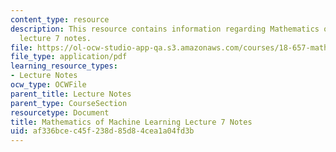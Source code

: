 ```yaml
---
content_type: resource
description: This resource contains information regarding Mathematics of machine learning
  lecture 7 notes.
file: https://ol-ocw-studio-app-qa.s3.amazonaws.com/courses/18-657-mathematics-of-machine-learning-fall-2015/af336bcec45f238d85d84cea1a04fd3b_MIT18_657F15_L7.pdf
file_type: application/pdf
learning_resource_types:
- Lecture Notes
ocw_type: OCWFile
parent_title: Lecture Notes
parent_type: CourseSection
resourcetype: Document
title: Mathematics of Machine Learning Lecture 7 Notes
uid: af336bce-c45f-238d-85d8-4cea1a04fd3b
---
```

